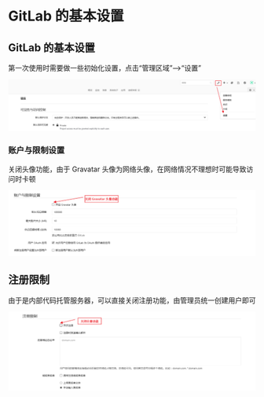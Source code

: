 # GitLab 的基本设置

## GitLab 的基本设置

第一次使用时需要做一些初始化设置，点击“管理区域”-->“设置”

![img](../assets/Lusifer1511798480.png)

### 账户与限制设置

关闭头像功能，由于 Gravatar 头像为网络头像，在网络情况不理想时可能导致访问时卡顿

![img](../assets/Lusifer1511798637.png)

## 注册限制

由于是内部代码托管服务器，可以直接关闭注册功能，由管理员统一创建用户即可

![img](../assets/Lusifer1511798763.png)